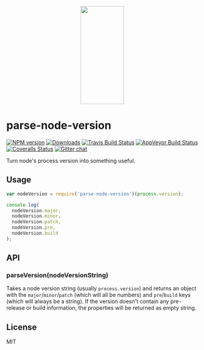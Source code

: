 <p align="center">
  <a href="http://gulpjs.com">
    <img height="257" width="114" src="https://raw.githubusercontent.com/gulpjs/artwork/master/gulp-2x.png">
  </a>
</p>

# parse-node-version

[![NPM version][npm-image]][npm-url] [![Downloads][downloads-image]][npm-url] [![Travis Build Status][travis-image]][travis-url] [![AppVeyor Build Status][appveyor-image]][appveyor-url] [![Coveralls Status][coveralls-image]][coveralls-url] [![Gitter chat][gitter-image]][gitter-url]

Turn node's process.version into something useful.

## Usage

```js
var nodeVersion = require('parse-node-version')(process.version);

console.log(
  nodeVersion.major,
  nodeVersion.minor,
  nodeVersion.patch,
  nodeVersion.pre,
  nodeVersion.build
);
```

## API

### parseVersion(nodeVersionString)

Takes a node version string (usually `process.version`) and returns an object with the `major`/`minor`/`patch` (which will all be numbers) and `pre`/`build` keys (which will always be a string). If the version doesn't contain any pre-release or build information, the properties will be returned as empty string.

## License

MIT

[downloads-image]: http://img.shields.io/npm/dm/parse-node-version.svg
[npm-url]: https://www.npmjs.com/package/parse-node-version
[npm-image]: http://img.shields.io/npm/v/parse-node-version.svg

[travis-url]: https://travis-ci.org/gulpjs/parse-node-version
[travis-image]: http://img.shields.io/travis/gulpjs/parse-node-version.svg?label=travis-ci

[appveyor-url]: https://ci.appveyor.com/project/gulpjs/parse-node-version
[appveyor-image]: https://img.shields.io/appveyor/ci/gulpjs/parse-node-version.svg?label=appveyor

[coveralls-url]: https://coveralls.io/r/gulpjs/parse-node-version
[coveralls-image]: http://img.shields.io/coveralls/gulpjs/parse-node-version/master.svg

[gitter-url]: https://gitter.im/gulpjs/gulp
[gitter-image]: https://badges.gitter.im/gulpjs/gulp.svg
